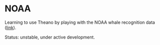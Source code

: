 # NOAA

Learning to use Theano by playing with the NOAA whale recognition data ([link](https://www.kaggle.com/c/noaa-right-whale-recognition)).

Status: unstable, under active development.
